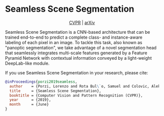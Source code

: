 # Seamless Scene Segmentation

<p align="center">
<a href="http://openaccess.thecvf.com/content_CVPR_2019/html/Porzi_Seamless_Scene_Segmentation_CVPR_2019_paper.html">CVPR</a>
|
<a href="https://arxiv.org/abs/1905.01220">arXiv</a>
</p>

Seamless Scene Segmentation is a CNN-based architecture that can be trained end-to-end to predict a complete class- and
instance-aware labeling of each pixel in an image. To tackle this task, also known as "panoptic segmentation", we take
advantage of a novel segmentation head that seamlessly integrates multi-scale features generated by a Feature Pyramid
Network with contextual information conveyed by a light-weight DeepLab-like module.

If you use Seamless Scene Segmentation in your research, please cite:
```bibtex
@inProceedings{porzi2019seamless,
  author    = {Porzi, Lorenzo and Rota Bul\`o, Samuel and Colovic, Aleksander and Kontschieder, Peter},
  title     = {Seamless Scene Segmentation},
  booktitle = {Computer Vision and Pattern Recognition (CVPR)},
  year      = {2019},
  month     = {June}
}
```